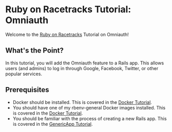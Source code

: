 # Ruby on Racetracks Tutorial: Omniauth

Welcome to the [Ruby on Racetracks](http://www.rubyonracetracks.com/) Tutorial on Omniauth!

## What's the Point?
In this tutorial, you will add the Omniauth feature to a Rails app.  This allows users (and admins) to log in through Google, Facebook, Twitter, or other popular services.

## Prerequisites
* Docker should be installed.  This is covered in the [Docker Tutorial](https://github.com/jhsu802701/tutorial-docker-stretch).
* You should have one of my rbenv-general Docker images installed.  This is covered in the [Docker Tutorial](https://github.com/jhsu802701/tutorial-docker-stretch).
* You should be familiar with the process of creating a new Rails app.  This is covered in the [GenericApp Tutorial](https://gist.github.com/jhsu802701/ace85adf7c3f197391c4457dec863e89).
